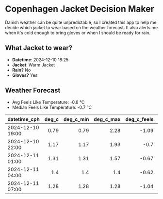 
# Copenhagen Jacket Decision Maker

Danish weather can be quite unpredictable, so I created this app to help me decide which jacket to wear based on the weather forecast. 
It also alerts me when it's cold enough to bring gloves or when I should be ready for rain.

## What Jacket to wear?

- **Datetime**: 2024-12-10 18:25
- **Jacket**: Warm Jacket
- **Rain?** No
- **Gloves?** Yes

## Weather Forecast
- Avg Feels Like Temperature: -0.8 °C
- Median Feels Like Temperature: -0.7 °C

| datetime_cph     |   deg_c |   deg_c_min |   deg_c_max |   deg_c_feels | weather   | wind   | rain   |
|:-----------------|--------:|------------:|------------:|--------------:|:----------|:-------|:-------|
| 2024-12-10 19:00 |    0.79 |        0.79 |        2.28 |         -1.09 | Clouds    | Low    | None   |
| 2024-12-10 22:00 |    1.17 |        1.17 |        1.93 |         -0.7  | Clouds    | Low    | None   |
| 2024-12-11 01:00 |    1.31 |        1.31 |        1.57 |         -0.67 | Clouds    | Low    | None   |
| 2024-12-11 04:00 |    1.4  |        1.4  |        1.4  |         -0.62 | Clouds    | Low    | None   |
| 2024-12-11 07:00 |    1.28 |        1.28 |        1.28 |         -1.04 | Clouds    | Low    | None   |
        